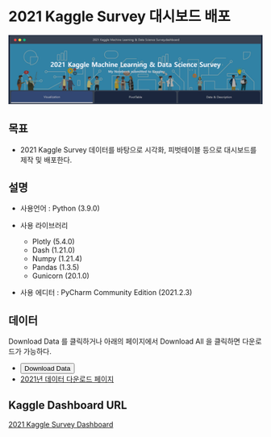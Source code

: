 # 2021 Kaggle Survey 대시보드 배포

![](img/Kaggle_survey_2021_Dashboard_Distribute.png) 

## 목표 


 - 2021 Kaggle Survey 데이터를 바탕으로 시각화, 피벗테이블 등으로 대시보드를 제작 및 배포한다.

## 설명


- 사용언어 : Python (3.9.0)


- 사용 라이브러리
  - Plotly (5.4.0)
  - Dash (1.21.0)
  - Numpy (1.21.4)
  - Pandas (1.3.5)
  - Gunicorn (20.1.0)


- 사용 에디터 : PyCharm Community Edition (2021.2.3)

## 데이터

Download Data 를 클릭하거나 아래의 페이지에서 Download All 을 클릭하면 다운로드가 가능하다.

 - <a href="https://github.com/cincu4221/kagglesurvey2021dashboard/raw/main/data/kaggle-survey-2021.zip"><button>Download Data</button></a>
 - [2021년 데이터 다운로드 페이지](https://www.kaggle.com/c/kaggle-survey-2021/data)


## Kaggle Dashboard URL



[2021 Kaggle Survey Dashboard](https://kagglesurvey2021dashboard.herokuapp.com/)




